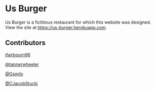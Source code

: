# Us Burger
Us Burger is a fictitious restaurant for which this website was designed.
View the site at https://us-burger.herokuapp.com.

## Contributors
[jfairbourn96](https://github.com/jfairbourn96)

[@tannerwheeler](https://github.com/tannerwheeler)

[@Gsmily](https://github.com/GSmily)

[@CJacobStucki](https://github.com/CJacobStucki)
